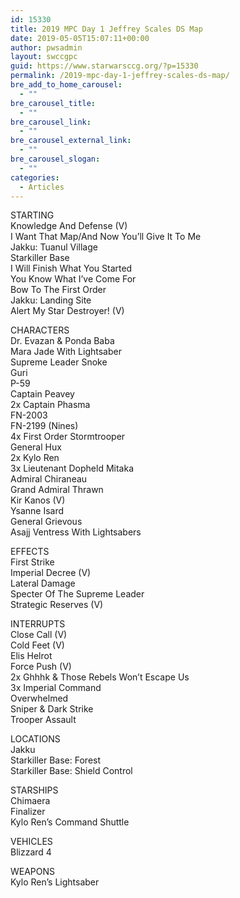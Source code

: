 ```yaml
---
id: 15330
title: 2019 MPC Day 1 Jeffrey Scales DS Map
date: 2019-05-05T15:07:11+00:00
author: pwsadmin
layout: swccgpc
guid: https://www.starwarsccg.org/?p=15330
permalink: /2019-mpc-day-1-jeffrey-scales-ds-map/
bre_add_to_home_carousel:
  - ""
bre_carousel_title:
  - ""
bre_carousel_link:
  - ""
bre_carousel_external_link:
  - ""
bre_carousel_slogan:
  - ""
categories:
  - Articles
---
```

  


STARTING  
Knowledge And Defense (V)  
I Want That Map/And Now You’ll Give It To Me  
Jakku: Tuanul Village  
Starkiller Base  
I Will Finish What You Started  
You Know What I&#8217;ve Come For  
Bow To The First Order  
Jakku: Landing Site  
Alert My Star Destroyer! (V)

CHARACTERS  
Dr. Evazan & Ponda Baba  
Mara Jade With Lightsaber  
Supreme Leader Snoke  
Guri  
P-59  
Captain Peavey  
2x Captain Phasma  
FN-2003  
FN-2199 (Nines)  
4x First Order Stormtrooper  
General Hux  
2x Kylo Ren  
3x Lieutenant Dopheld Mitaka  
Admiral Chiraneau  
Grand Admiral Thrawn  
Kir Kanos (V)  
Ysanne Isard  
General Grievous  
Asajj Ventress With Lightsabers

EFFECTS  
First Strike  
Imperial Decree (V)  
Lateral Damage  
Specter Of The Supreme Leader  
Strategic Reserves (V)

INTERRUPTS  
Close Call (V)  
Cold Feet (V)  
Elis Helrot  
Force Push (V)  
2x Ghhhk & Those Rebels Won&#8217;t Escape Us  
3x Imperial Command  
Overwhelmed  
Sniper & Dark Strike  
Trooper Assault

LOCATIONS  
Jakku  
Starkiller Base: Forest  
Starkiller Base: Shield Control

STARSHIPS  
Chimaera  
Finalizer  
Kylo Ren&#8217;s Command Shuttle

VEHICLES  
Blizzard 4

WEAPONS  
Kylo Ren&#8217;s Lightsaber
